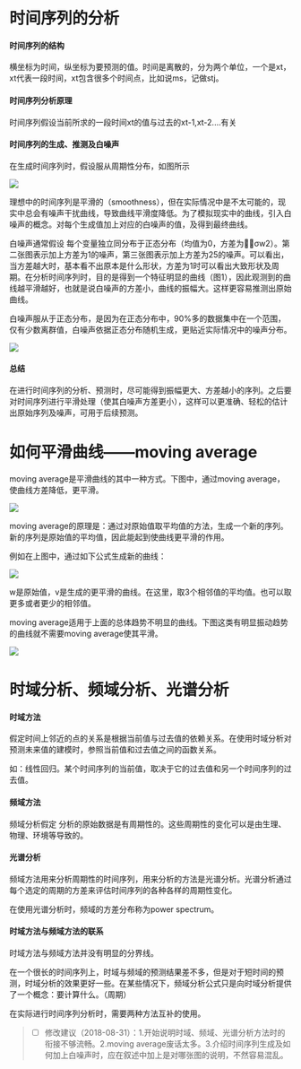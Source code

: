 

# 时间序列的分析

#### 时间序列的结构

横坐标为时间，纵坐标为要预测的值。时间是离散的，分为两个单位，一个是xt，xt代表一段时间，xt包含很多个时间点，比如说ms，记做stj。

#### 时间序列分析原理

时间序列假设当前所求的一段时间xt的值与过去的xt-1,xt-2....有关

#### 时间序列的生成、推测及白噪声

在生成时间序列时，假设服从周期性分布，如图所示

![](http://ww1.sinaimg.cn/large/005N2p5vly1fukm6engx6j31im1b4aow.jpg)


理想中的时间序列是平滑的（smoothness），但在实际情况中是不太可能的，现实中总会有噪声干扰曲线，导致曲线平滑度降低。为了模拟现实中的曲线，引入白噪声的概念。对每个生成值加上对应的白噪声的值，及得到最终曲线。

白噪声通常假设 每个变量独立同分布于正态分布（均值为0，方差为σw2）。第二张图表示加上方差为1的噪声，第三张图表示加上方差为25的噪声。可以看出，当方差越大时，基本看不出原本是什么形状，方差为1时可以看出大致形状及周期。在分析时间序列时，目的是得到一个特征明显的曲线（图1），因此观测到的曲线越平滑越好，也就是说白噪声的方差小，曲线的振幅大。这样更容易推测出原始曲线。


白噪声服从于正态分布，是因为在正态分布中，90%多的数据集中在一个范围，仅有少数离群值，白噪声依据正态分布随机生成，更贴近实际情况中的噪声分布。


![](http://ww1.sinaimg.cn/large/005N2p5vly1fukmyizj9pj30j60dodlx.jpg)


#### 总结

在进行时间序列的分析、预测时，尽可能得到振幅更大、方差越小的序列。之后要对时间序列进行平滑处理（使其白噪声方差更小），这样可以更准确、轻松的估计出原始序列及噪声，可用于后续预测。


# 如何平滑曲线——moving average


moving average是平滑曲线的其中一种方式。下图中，通过moving average，使曲线方差降低，更平滑。

![](http://ww1.sinaimg.cn/large/005N2p5vly1fukne0oqgkj31kc180dsd.jpg)


moving average的原理是：通过对原始值取平均值的方法，生成一个新的序列。新的序列是原始值的平均值，因此能起到使曲线更平滑的作用。

例如在上图中，通过如下公式生成新的曲线：

![](http://ww1.sinaimg.cn/large/005N2p5vly1fuknkjfofkj30jq03idfu.jpg)


w是原始值，v是生成的更平滑的曲线。在这里，取3个相邻值的平均值。也可以取更多或者更少的相邻值。

moving average适用于上面的总体趋势不明显的曲线。下图这类有明显振动趋势的曲线就不需要moving average使其平滑。

![](http://ww1.sinaimg.cn/large/005N2p5vly1fuknpmu81ij31500rajxs.jpg)





# 时域分析、频域分析、光谱分析

#### 时域方法

假定时间上邻近的点的关系是根据当前值与过去值的依赖关系。在使用时域分析对预测未来值的建模时，参照当前值和过去值之间的函数关系。


如：线性回归。某个时间序列的当前值，取决于它的过去值和另一个时间序列的过去值。


#### 频域方法

频域分析假定 分析的原始数据是有周期性的。这些周期性的变化可以是由生理、物理、环境等导致的。

#### 光谱分析

频域方法用来分析周期性的时间序列，用来分析的方法是光谱分析。光谱分析通过每个选定的周期的方差来评估时间序列的各种各样的周期性变化。

在使用光谱分析时，频域的方差分布称为power spectrum。


#### 时域方法与频域方法的联系

时域方法与频域方法并没有明显的分界线。

在一个很长的时间序列上，时域与频域的预测结果差不多，但是对于短时间的预测，时域分析的效果更好一些。在某些情况下，频域分析公式只是向时域分析提供了一个概念：要计算什么。（周期）

在实际进行时间序列分析时，需要两种方法互补的使用。


>- [ ] 修改建议（2018-08-31）：1.开始说明时域、频域、光谱分析方法时的衔接不够流畅。2.moving average废话太多。3.介绍时间序列生成及如何加上白噪声时，应在叙述中加上是对哪张图的说明，不然容易混乱。



















